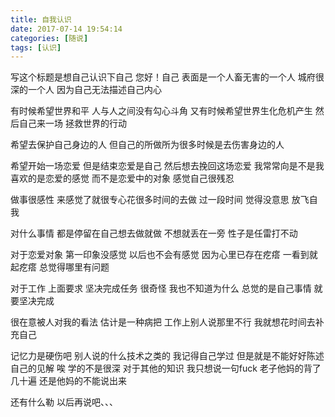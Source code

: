 ```yaml
---
title: 自我认识
date: 2017-07-14 19:54:14
categories: [随说]
tags: [认识]
---
```

写这个标题是想自己认识下自己
您好！自己
表面是一个人畜无害的一个人
城府很深的一个人
因为自己无法描述自己内心

有时候希望世界和平
人与人之间没有勾心斗角
又有时候希望世界生化危机产生
然后自己来一场 拯救世界的行动

希望去保护自己身边的人
但自己的所做所为很多时候是去伤害身边的人

希望开始一场恋爱
但是结束恋爱是自己
然后想去挽回这场恋爱
我常常向是不是我喜欢的是恋爱的感觉
而不是恋爱中的对象
感觉自己很残忍

做事很感性
来感觉了就很专心花很多时间的去做
过一段时间
觉得没意思
放飞自我

对什么事情
都是停留在自己想去做就做
不想就丢在一旁
性子是任雷打不动

对于恋爱对象
第一印象没感觉
以后也不会有感觉
因为心里已存在疙瘩
一看到就起疙瘩
总觉得哪里有问题

对于工作
上面要求
坚决完成任务
很奇怪
我也不知道为什么
总觉的是自己事情
就要坚决完成

很在意被人对我的看法
估计是一种病把
工作上别人说那里不行
我就想花时间去补充自己

记忆力是硬伤吧
别人说的什么技术之类的
我记得自己学过
但是就是不能好好陈述自己的见解
唉 学的不是很深
对于其他的知识
我只想说一句fuck
老子他妈的背了几十遍
还是他妈的不能说出来

还有什么勒 
以后再说吧、、、








